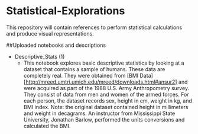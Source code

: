 # Statistical-Explorations
This repository will contain references to perform statistical calculations and produce visual representations.

##Uploaded notebooks and descriptions
- Descriptive_Stats (1)
    - This notebook explores basic descriptive statistics by looking at a dataset that contains a sample of humans. These data are completely real. They were obtained from [BMI Data][http://mreed.umtri.umich.edu/mreed/downloads.html#ansur2] and were acquired as part of the 1988 U.S. Army Anthropometry survey. They consist of data from men and women of the armed forces. For each person, the dataset records sex, height in cm, weight in kg, and BMI index. Note: the original dataset contained height in millimeters and weight in decagrams. An instructor from Mississippi State University, Jonathan Barlow, performed the units conversions and calculated the BMI.
